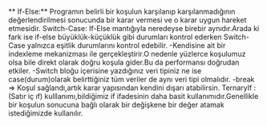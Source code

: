 ** If-Else:** Programın belirli bir koşulun karşılanıp karşılanmadığının değerlendirilmesi sonucunda bir karar vermesi ve o karar uygun hareket etmesidir.
Switch-Case: If-Else mantığıyla neredeyse birebir aynıdır.Arada ki fark ise if-else büyüklük-küçüklük gibi durumları kontrol ederken Switch-Case yalnızca eşitlik durumlarını kontrol edebilir.
            -Kendisine ait bir indexleme mekanizması ile gerçekleştirir.O nedenle yüzlerce koşulumuz olsa bile direkt olarak doğru koşula gider.Bu da performansı doğrudan etkiler. 
            -Switch bloğu içerisine yazdığınız veri tipiniz ne ise case(durum)olarak belirttiğiniz tüm veriler de aynı veri tipi olmalıdır.
            -break => Koşul sağlandı,artık karar yapısından kendini dışarı atabilirsin.
TernaryIf : (Satır iç ıf) kulllanımı,bildiğimiz if ifadesinin daha basit kullanımıdır.Genellikle bir koşulun sonucuna bağlı olarak bir değişkene bir değer atamak istediğimizde kullanılır.
